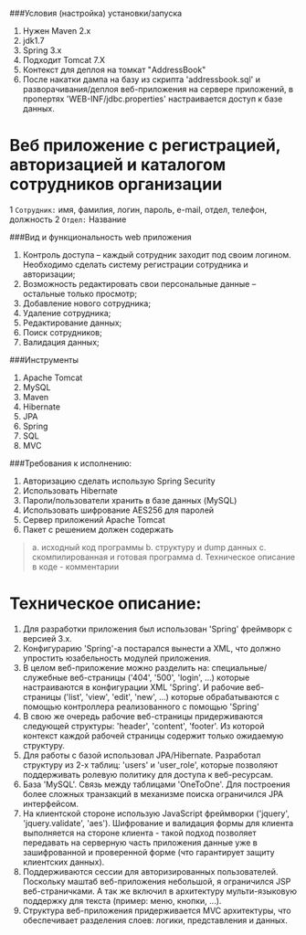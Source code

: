 ###Условия (настройка) установки/запуска

1. Нужен Maven 2.x
2. jdk1.7
3. Spring 3.x
4. Подходит Tomcat 7.X
5. Контекст для деплоя на томкат "AddressBook"
6. После накатки дампа на базу из скрипта 'addressbook.sql' и разворачивания/деплоя веб-приложения на сервере приложений, в пропертях 'WEB-INF/jdbc.properties' настраивается доступ к базе данных.


Веб приложение с регистрацией, авторизацией и каталогом сотрудников организации
===============================================================================

1 `Сотрудник:` имя, фамилия, логин, пароль, e-mail, отдел, телефон, должность
2 `Отдел:` Название


###Вид и функциональность web приложения

1. Контроль доступа – каждый сотрудник заходит под своим логином. Необходимо сделать систему регистрации сотрудника и авторизации;
2. Возможность редактировать свои персональные данные – остальные только просмотр;
3. Добавление нового сотрудника;
4. Удаление сотрудника;
5. Редактирование данных;
6. Поиск сотрудников;
7. Валидация данных;


###Инструменты
   
1. Apache Tomcat
2. MySQL
3. Maven
4. Hibernate
5. JPA
6. Spring
7. SQL
8. MVC


###Требования к исполнению:
   
1.    Авторизацию сделать использую Spring Security
2.    Использовать Hibernate
3.    Пароли/пользователи хранить в базе данных (MySQL)
4.    Использовать шифрование AES256 для паролей
5.    Сервер приложений Apache Tomcat
6.    Пакет с решением должен содержать
> a. исходный код программы
> b. структуру и dump данных
> c. скомпилированная и готовая программа
> d. Техническое описание в коде - комментарии



Техническое описание:
=====================

1. Для разработки приложения был использован 'Spring' фреймворк с версией 3.x.
2. Конфигурарию 'Spring'-а постарался вынести а XML, что должно упростить юзабельность модулей приложения.
3. В целом веб-приложение можно разделить на: специальные/служебные веб-страницы ('404', '500', 'login', ...) которые настраиваются в конфигурации XML 'Spring'. И рабочие веб-страницы ('list', 'view', 'edit', 'new', ...) которые обрабатываются с помощью контроллера реализованного с помощью 'Spring'
4. В свою же очередь рабочие веб-страницы придерживаются следующей структуры: 'header', 'content', 'footer'. Из которой контекст каждой рабочей страницы содержит только ожидаемую структуру.
5. Для работы с базой использовал JPA/Hibernate. Разработал структуру из 2-х таблиц: 'users' и 'user_role', которые позволяют поддерживать ролевую политику для доступа к веб-ресурсам.
6. База 'MySQL'. Связь между таблицами 'OneToOne'. Для построения более сложных транзакций в механизме поиска ограничился JPA интерфейсом.
7. На клиентской стороне использую JavaScript фреймворки ('jquery', 'jquery.validate', 'aes'). Шифрование и валидация формы для клиента выполняется на стороне клиента - такой подход позволяет передавать на серверную часть приложения данные уже в зашифрованной и проверенной форме (что гарантирует защиту клиентских данных).
8. Поддерживаются сессии для авторизированных пользователей. Поскольку маштаб веб-приложения небольшой, я ограничился JSP веб-страничками. А так же включил в архитектуру мульти-языковую поддержку для текста (пример: меню, кнопки, ...).
9. Структура веб-приложения придерживается MVC архитектуры, что обеспечивает разделения слоев: логики, представления и данных.